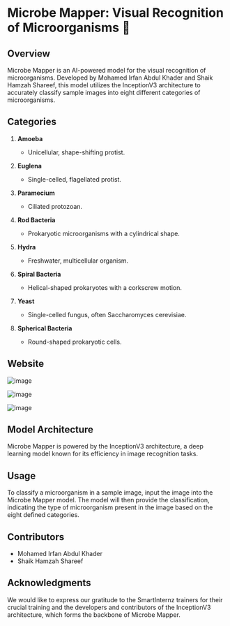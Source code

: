 # Microbe Mapper: Visual Recognition of Microorganisms 🦠

## Overview

Microbe Mapper is an AI-powered model for the visual recognition of microorganisms. Developed by Mohamed Irfan Abdul Khader and Shaik Hamzah Shareef, this model utilizes the InceptionV3 architecture to accurately classify sample images into eight different categories of microorganisms.

## Categories

1. **Amoeba**
   - Unicellular, shape-shifting protist.

2. **Euglena**
   - Single-celled, flagellated protist.

3. **Paramecium**
   - Ciliated protozoan.

4. **Rod Bacteria**
   - Prokaryotic microorganisms with a cylindrical shape.

5. **Hydra**
   - Freshwater, multicellular organism.

6. **Spiral Bacteria**
   - Helical-shaped prokaryotes with a corkscrew motion.

7. **Yeast**
   - Single-celled fungus, often Saccharomyces cerevisiae.

8. **Spherical Bacteria**
   - Round-shaped prokaryotic cells.

## Website

![image](https://github.com/smartinternz02/SI-GuidedProject-614643-1699458275/assets/121705156/f56cf7c0-a52e-46fb-b82e-0443856bd7ae)

![image](https://github.com/smartinternz02/SI-GuidedProject-614643-1699458275/assets/121705156/1e563b1b-a2cf-4908-942c-4f8d1b5dfb60)

![image](https://github.com/smartinternz02/SI-GuidedProject-614643-1699458275/assets/121705156/83b8f19a-0e02-4da8-af8d-f78de455b47d)

## Model Architecture

Microbe Mapper is powered by the InceptionV3 architecture, a deep learning model known for its efficiency in image recognition tasks.

## Usage

To classify a microorganism in a sample image, input the image into the Microbe Mapper model. The model will then provide the classification, indicating the type of microorganism present in the image based on the eight defined categories.

## Contributors

- Mohamed Irfan Abdul Khader
- Shaik Hamzah Shareef

## Acknowledgments

We would like to express our gratitude to the  SmartInternz trainers for their crucial training  and the developers and contributors of the InceptionV3 architecture, which forms the backbone of Microbe Mapper.

